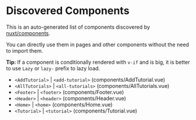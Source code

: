 # Discovered Components

This is an auto-generated list of components discovered by [nuxt/components](https://github.com/nuxt/components).

You can directly use them in pages and other components without the need to import them.

**Tip:** If a component is conditionally rendered with `v-if` and is big, it is better to use `Lazy` or `lazy-` prefix to lazy load.

- `<AddTutorial>` | `<add-tutorial>` (components/AddTutorial.vue)
- `<AllTutorials>` | `<all-tutorials>` (components/AllTutorials.vue)
- `<Footer>` | `<footer>` (components/Footer.vue)
- `<Header>` | `<header>` (components/Header.vue)
- `<Home>` | `<home>` (components/Home.vue)
- `<Tutorial>` | `<tutorial>` (components/Tutorial.vue)
